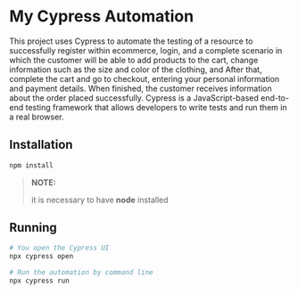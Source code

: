 # My Cypress Automation

This project uses Cypress to automate the testing of a resource to successfully register within ecommerce, login, and a complete scenario in which the customer will be able to add products to the cart, change information such as the size and color of the clothing, and After that, complete the cart and go to checkout, entering your personal information and payment details. When finished, the customer receives information about the order placed successfully.
Cypress is a JavaScript-based end-to-end testing framework that allows developers to write tests and run them in a real browser.

## Installation
```bash
npm install
```
> **NOTE:**
>
> it is necessary to have **node** installed

## Running
```bash
# You open the Cypress UI
npx cypress open

# Run the automation by command line
npx cypress run
```
